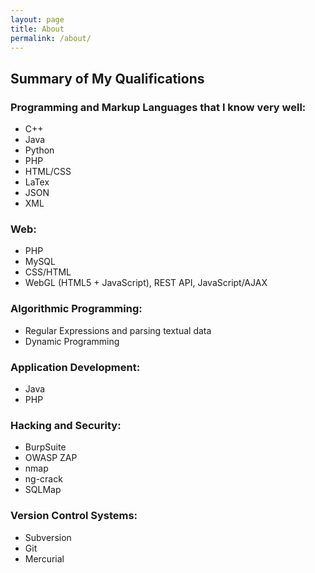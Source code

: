 ```yaml
---
layout: page
title: About
permalink: /about/
---
```


## Summary of My Qualifications

### Programming and Markup Languages that I know very well:
- C++
- Java
- Python
- PHP
- HTML/CSS
- LaTex
- JSON
- XML

### Web:
- PHP
- MySQL
- CSS/HTML
- WebGL (HTML5 + JavaScript), REST API, JavaScript/AJAX

### Algorithmic Programming:
- Regular Expressions and parsing textual data
- Dynamic Programming

### Application Development:
- Java
- PHP

### Hacking and Security:
- BurpSuite
- OWASP ZAP
- nmap
- ng-crack
- SQLMap

### Version Control Systems:
- Subversion
- Git
- Mercurial
